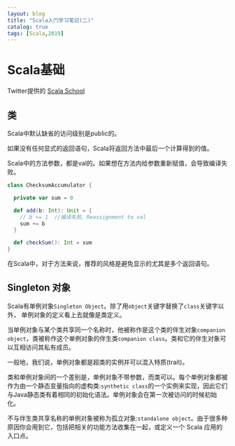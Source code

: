 ```yaml
---
layout: blog
title: "Scala入门学习笔记(二)"
catalog: true
tags: [Scala,2019]
---
```


# Scala基础

Twitter提供的 [Scala School](http://twitter.github.io/scala_school/zh_cn/basics.html)

## 类
Scala中默认缺省的访问级别是public的。

如果没有任何显式的返回语句，Scala将返回方法中最后一个计算得到的值。

Scala中的方法参数，都是val的。如果想在方法内给参数重新赋值，会导致编译失败。

```scala
class ChecksumAccumulator {

  private var sum = 0

  def add(b: Int): Unit = {
    // b += 1  //编译失败，Reassignment to val
    sum += b
  }

  def checkSum(): Int = sum
}
```
在Scala中，对于方法来说，推荐的风格是避免显示的尤其是多个返回语句。

## Singleton 对象
Scala有单例对象`Singleton Object`。除了用`object`关键字替换了`class`关键字以外，
单例对象的定义看上去就像是类定义。

当单例对象与某个类共享同一个名称时，他被称作是这个类的伴生对象`companion object`，类被称作这个单例对象的伴生类`companion class`。类和它的伴生对象可以互相访问其私有成员。

一般地，我们说，单例对象都是超类的实例并可以混入特质(trait)。

类和单例对象间的一个差别是，单例对象不带参数，而类可以。每个单例对象都被作为由一个静态变量指向的虚构类:`synthetic class`的一个实例来实现，因此它们与Java静态类有着相同的初始化语法。单例对象会在第一次被访问的时候初始化。

不与伴生类共享名称的单例对象被称为孤立对象:`standalone object`。由于很多种原因你会用到它，包括把相关的功能方法收集在一起，或定义一个 Scala 应用的入口点。